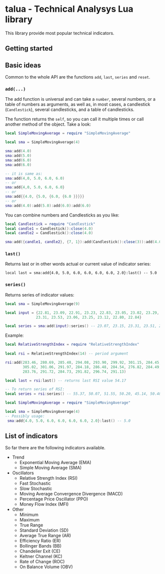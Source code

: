# talua - Technical Analysys Lua library
This library provide most popular technical indicators.

## Getting started


## Basic ideas

Common to the whole API are the functions `add`, `last`, `series` and `reset`.

### `add(...)` 
The add function is universal and can take a `number`, several numbers, or a table of numbers as arguments, as well as, in most cases, a candlestick (`Candlestick`), several candlesticks, and a table of candlesticks. 

The function returns the `self`, so you can call it multiple times or call another method of the object. Take a look:
```Lua
local SimpleMovingAverage = require "SimpleMovingAverage"

local sma = SimpleMovingAverage(4)

sma:add(4.0)
sma:add(5.0)
sma:add(6.0)
sma:add(6.0)

-- it is same as:
sma:add(4,0, 5.0, 6.0, 6.0)
-- or
sma:add{4,0, 5.0, 6.0, 6.0}
-- or
sma:add{{4.0, {5.0, {6.0, {6.0 }}}}}
-- or
sma:add(4.0):add(5.0):add(6.0):add(6.0)
```
You can combine numbers and Сandlesticks as you like:
```lua
local Candlestick = require "Candlestick"
local candle1 = Candlestick():close(4.0)
local candle2 = Candlestick():close(4.0)

sma:add({candle1, candle2}, {7, 1}):add(Candlestick():close(3)):add(4.0):add{5.0, 5.5}
```

### `last()`
Returns last or in other words actual or current value of indicator series:
```
local last = sma:add{4.0, 5.0, 6.0, 6.0, 6.0, 6.0, 2.0}:last() -- 5.0
```

### `series()`
Returns series of indicator values:
```lua
local sma = SimpleMovingAverage(9)

local input = {22.81, 23.09, 22.91, 23.23, 22.83, 23.05, 23.02, 23.29, 23.41, 23.49, 24.60, 24.63, 24.51, 23.73,
              23.31, 23.53, 23.06, 23.25, 23.12, 22.80, 22.84}

local series = sma:add(input):series() -- 23.07, 23.15, 23.31, 23.51, 23.65, 23.75, 23.78, 23.83, 23.81, 23.79, 23.75, 23.55, 23.35
```

Example:
```lua
local RelativeStrengthIndex = require "RelativeStrengthIndex"
    
local rsi = RelativeStrengthIndex(14) -- period argument

rsi:add(283.46, 280.69, 285.48, 294.08, 293.90, 299.92, 301.15, 284.45, 294.09, 302.77, 301.97, 306.85,
        305.02, 301.06, 291.97, 284.18, 286.48, 284.54, 276.82, 284.49, 275.01, 279.07, 277.85, 278.85,
        283.76, 291.72, 284.73, 291.82, 296.74, 291.13)

local last = rsi:last() -- returns last RSI value 54.17

-- To return series of RSI:
local series = rsi:series() -- 55.37, 50.07, 51.55, 50.20, 45.14, 50.48, 44.69, 47.47, 46.71, 47.45, 51.05, 56.29, 51.12, 55.58, 58.41, 54.17

local SimpleMovingAverage = require "SimpleMovingAverage"

local sma = SimpleMovingAverage(4)
-- Possibly usage:
 sma:add{4.0, 5.0, 6.0, 6.0, 6.0, 6.0, 2.0}:last() -- 5.0
```

## List of indicators

So far there are the following indicators available.

* Trend
  * Exponential Moving Average (EMA)
  * Simple Moving Average (SMA)
* Oscillators
  * Relative Strength Index (RSI)
  * Fast Stochastic
  * Slow Stochastic
  * Moving Average Convergence Divergence (MACD)
  * Percentage Price Oscillator (PPO)
  * Money Flow Index (MFI)
* Other
  * Minimum
  * Maximum
  * True Range
  * Standard Deviation (SD)
  * Average True Range (AR)
  * Efficiency Ratio (ER)
  * Bollinger Bands (BB)
  * Chandelier Exit (CE)
  * Keltner Channel (KC)
  * Rate of Change (ROC)
  * On Balance Volume (OBV)
